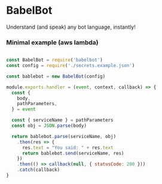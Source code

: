 # BabelBot

Understand (and speak) any bot language, instantly!

### Minimal example (aws lambda)
```js

const BabelBot = require('babelbot')
const config = require('./secrets.example.json')

const bablebot = new BabelBot(config)

module.exports.handler = (event, context, callback) => {
  const {
    body,
    pathParameters,
  } = event

  const { serviceName } = pathParameters
  const obj = JSON.parse(body)

  return bablebot.parse(serviceName, obj)
    .then(res => {
      res.text = "You said: " + res.text
      return bablebot.send(serviceName, res)
    })
    .then(() => callback(null, { statusCode: 200 }))
    .catch(callback)
}
```

